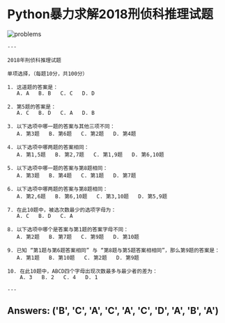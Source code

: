 # Python暴力求解2018刑侦科推理试题
![problems](https://github.com/YuyuZha0/abcd_test/blob/master/problems.png)

```angular2html
---

2018年刑侦科推理试题

单项选择，（每题10分，共100分）

1. 这道题的答案是：
   A. A   B. B   C. C   D. D

2. 第5题的答案是：
   A. C   B. D   C. A   D. B

3. 以下选项中哪一题的答案与其他三项不同：
   A. 第3题   B. 第6题   C. 第2题   D. 第4题

4. 以下选项中哪两题的答案相同：
   A. 第1,5题   B. 第2,7题   C. 第1,9题   D. 第6,10题

5. 以下选项中哪一题的答案与第8题相同：
   A. 第3题   B. 第4题   C. 第1题   D. 第7题

6. 以下选项中哪两题的答案与第8题相同：
   A. 第2,6题   B. 第6,10题   C. 第3,10题   D. 第5,9题

7. 在此10题中，被选次数最少的选项字母为：
   A. C   B. D   C. A

8. 以下选项中哪个是答案与第1题的答案字母不同：
   A. 第2题   B. 第7题   C. 第9题   D. 第10题

9. 已知 “第1题与第6题答案相同” 与 “第8题与第5题答案相相同”，那么第9题的答案是：
   A. 第1题   B. 第10题   C. 第2题   D. 第9题

10. 在此10题中，ABCD四个字母出现次数最多与最少者的差为：
    A. 3   B. 2   C. 4   D. 1

---
```

## Answers: ('B', 'C', 'A', 'C', 'A', 'C', 'D', 'A', 'B', 'A')
